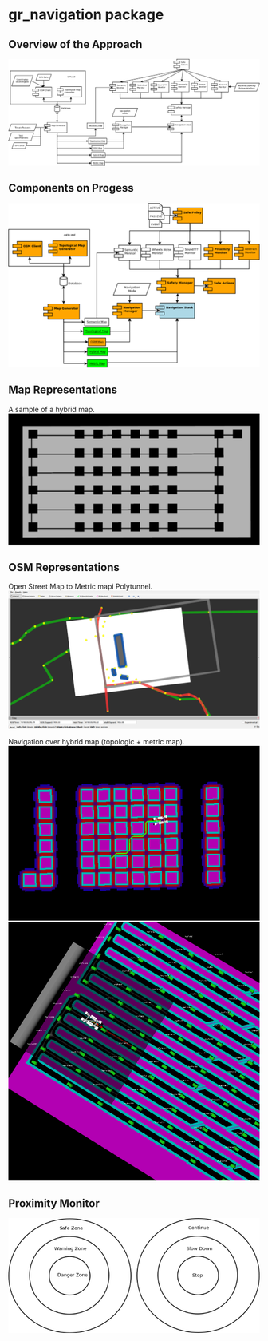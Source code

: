 # gr_navigation package


## Overview of the Approach
![Master Plan Draft 29.03.19 (Not final)](/doc/master_plan.png)

## Components on Progess
![Master Plan Draft 04.04.19](/doc/on_progress.png)

## Map Representations
A sample of a hybrid map.
![Map Sample 29.03.19](/doc/map_example.png)

## OSM Representations
Open Street Map to Metric mapi Polytunnel.
![OSM Sample 13.04.21](/doc/osm_example.png)

Navigation over hybrid map (topologic + metric map).
![Hybrid Navigation 01.04.19](/doc/hybrid_map_navigation.png)
![Hybrid Navigation 12.04.19](/doc/hybrid_map_navigation_2.png)

## Proximity Monitor
![Proximity Monitor 01.04.19](/doc/proximity_monitor.png)
